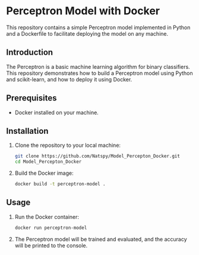 # Perceptron Model with Docker

This repository contains a simple Perceptron model implemented in Python and a Dockerfile to facilitate deploying the model on any machine.

## Introduction

The Perceptron is a basic machine learning algorithm for binary classifiers. This repository demonstrates how to build a Perceptron model using Python and scikit-learn, and how to deploy it using Docker.

## Prerequisites

- Docker installed on your machine.

## Installation

1. Clone the repository to your local machine:

    ```sh
    git clone https://github.com/Natspy/Model_Percepton_Docker.git
    cd Model_Percepton_Docker
    ```

2. Build the Docker image:

    ```sh
    docker build -t perceptron-model .
    ```

## Usage

1. Run the Docker container:

    ```sh
    docker run perceptron-model
    ```

2. The Perceptron model will be trained and evaluated, and the accuracy will be printed to the console.
